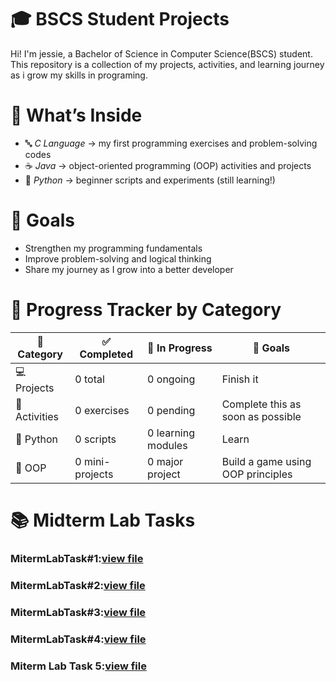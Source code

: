 # 🎓 BSCS Student Projects
Hi! I'm jessie, a Bachelor of Science in Computer Science(BSCS) student.
This repository is a collection of my projects, activities, and learning journey as i grow my skills in programing.

# 📌 What’s Inside
- 🔤 *C Language* → my first programming exercises and problem-solving codes  
- ☕ *Java* → object-oriented programming (OOP) activities and projects  
- 🐍 *Python* → beginner scripts and experiments (still learning!)  

# 🚀 Goals
- Strengthen my programming fundamentals  
- Improve problem-solving and logical thinking  
- Share my journey as I grow into a better developer  

# 🎯 Progress Tracker by Category

| 📂 Category       | ✅ Completed       | 🚧 In Progress     | 🎯 Goals                            |
|------------------|-------------------|--------------------|-------------------------------------|
| 💻 Projects       | 0 total           | 0 ongoing          | Finish it         |
| 🧠 Activities     | 0 exercises       | 0 pending          | Complete this as soon as possible    |
| 🐍 Python         | 0 scripts         | 0 learning modules | Learn        |
| 🧱 OOP            | 0 mini-projects   | 0 major project    | Build a game using OOP principles  |

# 📚 Midterm Lab Tasks 
### MitermLabTask#1:[view file](MtermLabTask#1.pdf)
### MitermLabTask#2:[view file](MtermLabTask#2.pdf)
### MitermLabTask#3:[view file](MtermLabTask#3.docx)
### MitermLabTask#4:[view file](MtermLabTask#4.pdf)
### Miterm Lab Task 5:[view file](MtermLabTask#1.pdf)


